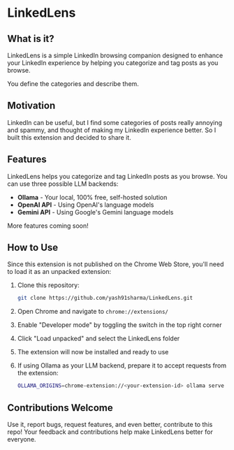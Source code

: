 # LinkedLens

## What is it?

LinkedLens is a simple LinkedIn browsing companion designed to enhance your LinkedIn experience by helping you categorize and tag posts as you browse.

You define the categories and describe them.

## Motivation

LinkedIn can be useful, but I find some categories of posts really annoying and spammy, and thought of making my LinkedIn experience better. So I built this extension and decided to share it.

## Features

LinkedLens helps you categorize and tag LinkedIn posts as you browse. You can use three possible LLM backends:

- **Ollama** - Your local, 100% free, self-hosted solution
- **OpenAI API** - Using OpenAI's language models
- **Gemini API** - Using Google's Gemini language models

More features coming soon!

## How to Use

Since this extension is not published on the Chrome Web Store, you'll need to load it as an unpacked extension:

1. Clone this repository:
   ```bash
   git clone https://github.com/yash91sharma/LinkedLens.git
   ```

2. Open Chrome and navigate to `chrome://extensions/`

3. Enable "Developer mode" by toggling the switch in the top right corner

4. Click "Load unpacked" and select the LinkedLens folder

5. The extension will now be installed and ready to use

6. If using Ollama as your LLM backend, prepare it to accept requests from the extension:
   ```bash
   OLLAMA_ORIGINS=chrome-extension://<your-extension-id> ollama serve
   ```

## Contributions Welcome

Use it, report bugs, request features, and even better, contribute to this repo! Your feedback and contributions help make LinkedLens better for everyone.
